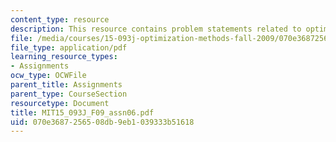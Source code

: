 ```yaml
---
content_type: resource
description: This resource contains problem statements related to optimization methods.
file: /media/courses/15-093j-optimization-methods-fall-2009/070e3687256508db9eb1039333b51618_MIT15_093J_F09_assn06.pdf
file_type: application/pdf
learning_resource_types:
- Assignments
ocw_type: OCWFile
parent_title: Assignments
parent_type: CourseSection
resourcetype: Document
title: MIT15_093J_F09_assn06.pdf
uid: 070e3687-2565-08db-9eb1-039333b51618
---
```

